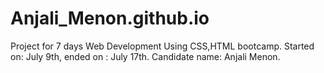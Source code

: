 # Anjali_Menon.github.io
Project for 7 days Web Development Using CSS,HTML bootcamp. Started on: July 9th, ended on : July 17th.  Candidate name: Anjali Menon.
